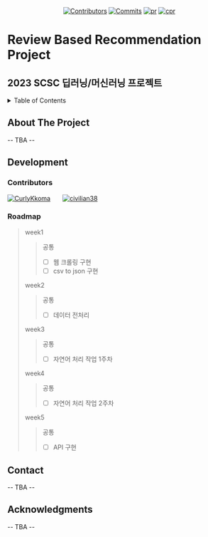 <a name="review-based-recommendation-top"></a>

<div align="center">

[![Contributors][contributors-shield]][contributors-url]
[![Commits][commits-shield]][commits-url]
[![pr][pr-shield]][pr-url]
[![cpr][cpr-shield]][cpr-url]

</div>


# Review Based Recommendation Project
## 2023 SCSC 딥러닝/머신러닝 프로젝트

<!-- TABLE OF CONTENTS -->
<details>
  <summary>Table of Contents</summary>
  <ol>
    <li>
      <a href="#about-the-project">About The Project</a>
      </ul>
    </li>
    <li>
      <a href="#Development">Development</a>
      <ul>
        <li><a href="#Contributors">Contributors</a></li>
        <li><a href="#Roadmap">Roadmap</a></li>
      </ul>
    </li>
    <li><a href="#contact">Contact</a></li>
    <li><a href="#acknowledgments">Acknowledgments</a></li>
  </ol>
</details>

<!-- ABOUT THE PROJECT -->
## About The Project
-- TBA --

<!-- Development -->
## Development

<!-- Contributors -->
### Contributors

[![CurlyKkoma][CurlyKkoma-shield]][CurlyKkoma-url]  &nbsp; &nbsp; &nbsp;
[![civilian38][civilian38-shield]][civilian38-url]  &nbsp; &nbsp; &nbsp;


<!-- ROADMAP -->
### Roadmap
> week1
> >공통
> > - [ ] 웹 크롤링 구현
> > - [ ] csv to json 구현
>
> week2
> > 공통
> >  - [ ] 데이터 전처리
> 
> week3
> > 공통
> > - [ ] 자연어 처리 작업 1주차
> 
> week4
> > 공통
> > - [ ] 자연어 처리 작업 2주차
> 
> week5
> > 공통
> > - [ ] API 구현


<!-- CONTACT -->
## Contact
-- TBA --

<!-- ACKNOWLEDGMENTS -->
## Acknowledgments
-- TBA --

<!-- MARKDOWN LINKS & IMAGES -->
<!-- https://www.markdownguide.org/basic-syntax/#reference-style-links -->
[contributors-shield]: https://img.shields.io/github/contributors/civilian38/review-based-recommendation.svg?style=flat&color=%234169E1&link=https%3A%2F%2Fgithub.com%2Fcivilian38%2Freview-based-recommendation%2Fgraphs%2Fcontributors
[contributors-url]: https://github.com/civilian38/review-based-recommendation/graphs/contributors
[commits-shield]: https://img.shields.io/github/commit-activity/t/civilian38/review-based-recommendation?style=flat&color=%23FA8072&link=https%3A%2F%2Fgithub.com%2Fcivilian38%2Freview-based-recommendation%2Fcommits%2Fmain%2F
[commits-url]: https://github.com/civilian38/review-based-recommendation/commits/main/
[pr-shield]: https://img.shields.io/github/issues-pr/civilian38/review-based-recommendation?style=flat&link=https%3A%2F%2Fgithub.com%2Fcivilian38%2Freview-based-recommendation%2Fpulls
[pr-url]: https://github.com/civilian38/review-based-recommendation/pulls
[cpr-shield]: https://img.shields.io/github/issues-pr-closed/civilian38/review-based-recommendation?style=flat&color=%23FFFF00&link=https%3A%2F%2Fgithub.com%2Fcivilian38%2Freview-based-recommendation%2Fpulls
[cpr-url]: https://github.com/civilian38/review-based-recommendation/pulls
[CurlyKkoma-shield]: https://img.shields.io/badge/%EA%B9%80%EB%8F%84%EC%9C%A4-CurlyKkoma-orange?style=plastic&color=%23008B8B&link=https://github.com/CurlyKkoma
[CurlyKkoma-url]: https://github.com/CurlyKkoma
[civilian38-shield]: https://img.shields.io/badge/%EC%9D%B4%EA%B7%9C%EC%9B%90-civilian38-orange?style=plastic&color=%23008B8B&link=https%3A%2F%2Fgithub.com%2Fcivilian38
[civilian38-url]: https://github.com/civilian38